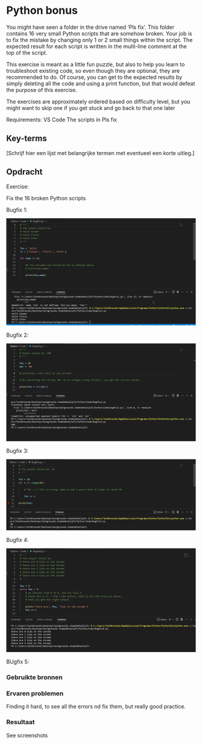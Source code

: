 # Python bonus

You might have seen a folder in the drive named ‘Pls fix’. This folder contains 16 very small Python scripts that are somehow broken. Your job is to fix the mistake by changing only 1 or 2 small things within the script. The expected result for each script is written in the multi-line comment at the top of the script.

This exercise is meant as a little fun puzzle, but also to help you learn to troubleshoot existing code, so even though they are optional, they are recommended to do.
Of course, you can get to the expected results by simply deleting all the code and using a print function, but that would defeat the purpose of this exercise.

The exercises are approximately ordered based on difficulty level, but you might want to skip one if you get stuck and go back to that one later

Requirements:
VS Code
The scripts in Pls fix


## Key-terms
[Schrijf hier een lijst met belangrijke termen met eventueel een korte uitleg.]

## Opdracht

Exercise:

Fix the 16 broken Python scripts

Bugfix 1:

![Alt text](../../00_includes/Python/Bugfixes/Bugfix1.jpg)

Bugfix 2:

![Alt text](../../00_includes/Python/Bugfixes/Bugfix2.jpg)

Bugfix 3:

![Alt text](../../00_includes/Python/Bugfixes/Bugfix3.jpg)

Bugfix 4:

![Alt text](../../00_includes/Python/Bugfixes/Bugfix4.jpg)

BUgfix 5:

### Gebruikte bronnen


### Ervaren problemen

Finding it hard, to see all the errors nd fix them, but really good practice.

### Resultaat

See screenshots